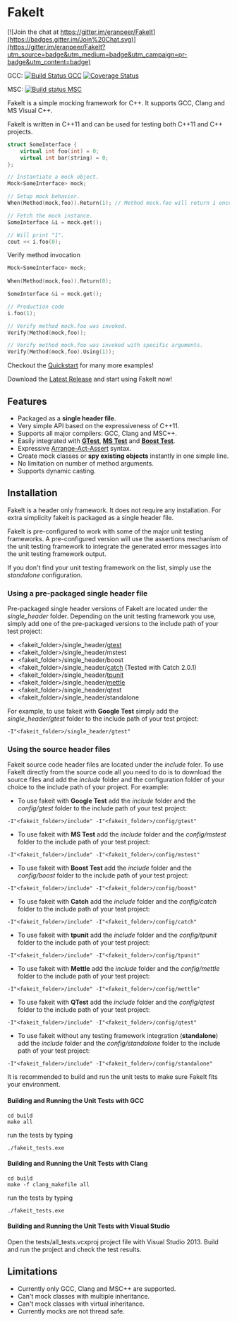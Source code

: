 FakeIt
======
 
[![Join the chat at https://gitter.im/eranpeer/FakeIt](https://badges.gitter.im/Join%20Chat.svg)](https://gitter.im/eranpeer/FakeIt?utm_source=badge&utm_medium=badge&utm_campaign=pr-badge&utm_content=badge)

GCC: [![Build Status GCC](https://travis-ci.org/eranpeer/FakeIt.svg?branch=master)](https://travis-ci.org/eranpeer/FakeIt)
[![Coverage Status](https://coveralls.io/repos/eranpeer/FakeIt/badge.svg?branch=master&service=github)](https://coveralls.io/github/eranpeer/FakeIt?branch=master)

MSC: [![Build status MSC](https://ci.appveyor.com/api/projects/status/sy2dk8se2yoxaqve)](https://ci.appveyor.com/project/eranpeer/fakeit)

FakeIt is a simple mocking framework for C++. It supports GCC, Clang and MS Visual C++.

FakeIt is written in C++11 and can be used for testing both C++11 and C++ projects.

```cpp
struct SomeInterface {
	virtual int foo(int) = 0;
	virtual int bar(string) = 0;
};
```
```cpp
// Instantiate a mock object.
Mock<SomeInterface> mock;

// Setup mock behavior.
When(Method(mock,foo)).Return(1); // Method mock.foo will return 1 once.

// Fetch the mock instance.
SomeInterface &i = mock.get();

// Will print "1". 
cout << i.foo(0);


```
Verify method invocation
```cpp
Mock<SomeInterface> mock;
		
When(Method(mock,foo)).Return(0);

SomeInterface &i = mock.get();

// Production code
i.foo(1);

// Verify method mock.foo was invoked.
Verify(Method(mock,foo));

// Verify method mock.foo was invoked with specific arguments.
Verify(Method(mock,foo).Using(1));
```

Checkout the [Quickstart](https://github.com/eranpeer/FakeIt/wiki/Quickstart) for many more examples!

Download the [Latest Release](https://github.com/eranpeer/FakeIt/releases/latest) and start using FakeIt now!

## Features
* Packaged as a **single header file**.
* Very simple API based on the expressiveness of C++11.
* Supports all major compilers: GCC, Clang and MSC++.
* Easily integrated with [**GTest**](https://code.google.com/p/googletest/), [**MS Test**](http://en.wikipedia.org/wiki/Visual_Studio_Unit_Testing_Framework) and [**Boost Test**](http://www.boost.org/doc/libs/1_56_0/libs/test/doc/html/index.html).
* Expressive [Arrange-Act-Assert](http://xp123.com/articles/3a-arrange-act-assert/) syntax.
* Create mock classes or **spy existing objects** instantly in one simple line.
* No limitation on number of method arguments.
* Supports dynamic casting.

## Installation
FakeIt is a header only framework. It does not require any installation. For extra simplicity fakeit is packaged as a single header file.

FakeIt is pre-configured to work with some of the major unit testing frameworks. A pre-configured version will use the assertions mechanism of the unit testing framework to integrate the generated error messages into the unit testing framework output.

If you don't find your unit testing framework on the list, simply use the *standalone* configuration.

### Using a pre-packaged single header file
Pre-packaged single header versions of FakeIt are located under the *single_header* folder.
Depending on the unit testing framework you use, simply add one of the pre-packaged versions to the include path of your test project:
* <fakeit_folder>/single_header/[gtest](https://github.com/google/googletest)
* <fakeit_folder>/single_header/mstest
* <fakeit_folder>/single_header/boost
* <fakeit_folder>/single_header/[catch](https://github.com/philsquared/Catch) (Tested with Catch 2.0.1)
* <fakeit_folder>/single_header/[tpunit](https://github.com/tpounds/tpunitpp)
* <fakeit_folder>/single_header/[mettle](https://github.com/jimporter/mettle)
* <fakeit_folder>/single_header/qtest
* <fakeit_folder>/single_header/standalone

For example, to use fakeit with **Google Test** simply add the *single_header/gtest* folder to the include path of your test project:
```
-I"<fakeit_folder>/single_header/gtest"
```
### Using the source header files
Fakeit source code header files are located under the *include* foler. To use FakeIt directly from the source code all you need to do is to download the source files and add the *include* folder and the configuration folder of your choice to the include path of your project.
For example:
* To use fakeit with **Google Test** add the *include* folder and the *config/gtest* folder to the include path of your test project:
```
-I"<fakeit_folder>/include" -I"<fakeit_folder>/config/gtest"
```
* To use fakeit with **MS Test** add the *include* folder and the *config/mstest* folder to the include path of your test project:
```
-I"<fakeit_folder>/include" -I"<fakeit_folder>/config/mstest"
```
* To use fakeit with **Boost Test** add the *include* folder and the *config/boost* folder to the include path of your test project:
```
-I"<fakeit_folder>/include" -I"<fakeit_folder>/config/boost"
```
* To use fakeit with **Catch** add the *include* folder and the *config/catch* folder to the include path of your test project:
```
-I"<fakeit_folder>/include" -I"<fakeit_folder>/config/catch"
```
* To use fakeit with **tpunit** add the *include* folder and the *config/tpunit* folder to the include path of your test project:
```
-I"<fakeit_folder>/include" -I"<fakeit_folder>/config/tpunit"
```
* To use fakeit with **Mettle** add the *include* folder and the *config/mettle* folder to the include path of your test project:
```
-I"<fakeit_folder>/include" -I"<fakeit_folder>/config/mettle"
```
* To use fakeit with **QTest** add the *include* folder and the *config/qtest* folder to the include path of your test project:
```
-I"<fakeit_folder>/include" -I"<fakeit_folder>/config/qtest"
```
* To use fakeit without any testing framework integration (**standalone**) add the *include* folder and the *config/standalone* folder to the include path of your test project:
```
-I"<fakeit_folder>/include" -I"<fakeit_folder>/config/standalone"
```
It is recommended to build and run the unit tests to make sure FakeIt fits your environment.
#### Building and Running the Unit Tests with GCC
```
cd build
make all
```
run the tests by typing
```
./fakeit_tests.exe
```
#### Building and Running the Unit Tests with Clang
```
cd build
make -f clang_makefile all
```
run the tests by typing
```
./fakeit_tests.exe
```
#### Building and Running the Unit Tests with Visual Studio 
Open the tests/all_tests.vcxproj project file with Visual Studio 2013. Build and run the project and check the test results. 
## Limitations
* Currently only GCC, Clang and MSC++ are supported.
* Can't mock classes with multiple inheritance.
* Can't mock classes with virtual inheritance.
* Currently mocks are not thread safe. 
